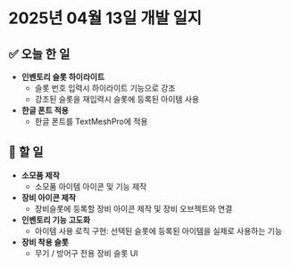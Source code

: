 # 2025년 04월 13일 개발 일지

## ✅ 오늘 한 일
- **인벤토리 슬롯 하이라이트**	
	- 슬롯 번호 입력시 하이라이트 기능으로 강조
	- 강조된 슬롯을 재입력시 슬롯에 등록된 아이템 사용
- **한글 폰트 적용**
	- 한글 폰트를 TextMeshPro에 적용

## 🚀 할 일
- **소모품 제작** 
	- 소모품 아이템 아이콘 및 기능 제작
- **장비 아이콘 제작**
	- 장비슬롯에 등록할 장비 아이콘 제작 및 장비 오브젝트와 연결
- **인벤토리 기능 고도화**
	- 아이템 사용 로직 구현: 선택된 슬롯에 등록된 아이템을 실제로 사용하는 기능
- **장비 착용 슬롯**
	- 무기 / 방어구 전용 장비 슬롯 UI
